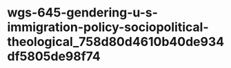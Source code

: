 # wgs-645-gendering-u-s-immigration-policy-sociopolitical-theological_758d80d4610b40de934df5805de98f74